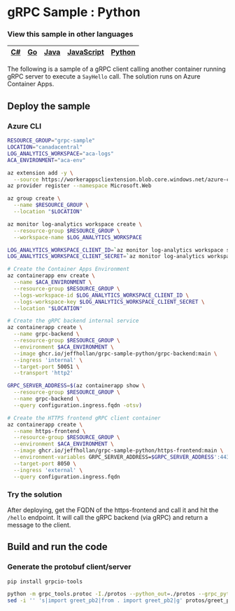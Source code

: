 # gRPC Sample : Python

### View this sample in other languages
| [C#](https://github.com/jeffhollan/grpc-sample-dotnet) | [Go](https://github.com/jeffhollan/grpc-sample-go) | [Java](https://github.com/jeffhollan/grpc-sample-java) | [JavaScript](https://github.com/jeffhollan/grpc-sample-node) | [Python](https://github.com/jeffhollan/grpc-sample-python) |
| ---  | --- | --- | --- | --- |


The following is a sample of a gRPC client calling another container running gRPC server to execute a `SayHello` call.  The solution runs on Azure Container Apps.

## Deploy the sample
### Azure CLI

```bash
RESOURCE_GROUP="grpc-sample"
LOCATION="canadacentral"
LOG_ANALYTICS_WORKSPACE="aca-logs"
ACA_ENVIRONMENT="aca-env"

az extension add -y \
  --source https://workerappscliextension.blob.core.windows.net/azure-cli-extension/containerapp-0.2.0-py2.py3-none-any.whl
az provider register --namespace Microsoft.Web

az group create \
  --name $RESOURCE_GROUP \
  --location "$LOCATION"

az monitor log-analytics workspace create \
  --resource-group $RESOURCE_GROUP \
  --workspace-name $LOG_ANALYTICS_WORKSPACE

LOG_ANALYTICS_WORKSPACE_CLIENT_ID=`az monitor log-analytics workspace show --query customerId -g $RESOURCE_GROUP -n $LOG_ANALYTICS_WORKSPACE --out tsv`
LOG_ANALYTICS_WORKSPACE_CLIENT_SECRET=`az monitor log-analytics workspace get-shared-keys --query primarySharedKey -g $RESOURCE_GROUP -n $LOG_ANALYTICS_WORKSPACE --out tsv`

# Create the Container Apps Environment
az containerapp env create \
  --name $ACA_ENVIRONMENT \
  --resource-group $RESOURCE_GROUP \
  --logs-workspace-id $LOG_ANALYTICS_WORKSPACE_CLIENT_ID \
  --logs-workspace-key $LOG_ANALYTICS_WORKSPACE_CLIENT_SECRET \
  --location "$LOCATION"

# Create the gRPC backend internal service
az containerapp create \
  --name grpc-backend \
  --resource-group $RESOURCE_GROUP \
  --environment $ACA_ENVIRONMENT \
  --image ghcr.io/jeffhollan/grpc-sample-python/grpc-backend:main \
  --ingress 'internal' \
  --target-port 50051 \
  --transport 'http2'

GRPC_SERVER_ADDRESS=$(az containerapp show \
  --resource-group $RESOURCE_GROUP \
  --name grpc-backend \
  --query configuration.ingress.fqdn -otsv)

# Create the HTTPS frontend gRPC client container
az containerapp create \
  --name https-frontend \
  --resource-group $RESOURCE_GROUP \
  --environment $ACA_ENVIRONMENT \
  --image ghcr.io/jeffhollan/grpc-sample-python/https-frontend:main \
  --environment-variables GRPC_SERVER_ADDRESS=$GRPC_SERVER_ADDRESS':443',GRPC_DNS_RESOLVER=native \
  --target-port 8050 \
  --ingress 'external' \
  --query configuration.ingress.fqdn
```

### Try the solution

After deploying, get the FQDN of the https-frontend and call it and hit the `/hello` endpoint. It will call the gRPC backend (via gRPC) and return a message to the client.

## Build and run the code

### Generate the protobuf client/server

```bash
pip install grpcio-tools

python -m grpc_tools.protoc -I./protos --python_out=./protos --grpc_python_out=./protos ./protos/greet.proto
sed -i '' 's|import greet_pb2|from . import greet_pb2|g' protos/greet_pb2_grpc.py
```
